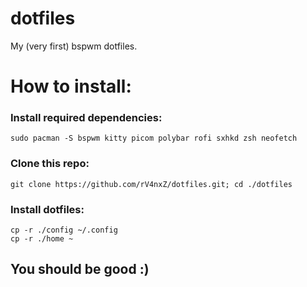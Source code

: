 # dotfiles
My (very first) bspwm dotfiles.

# How to install:
### Install required dependencies:
```
sudo pacman -S bspwm kitty picom polybar rofi sxhkd zsh neofetch
```

### Clone this repo:
```
git clone https://github.com/rV4nxZ/dotfiles.git; cd ./dotfiles
```

### Install dotfiles:
```
cp -r ./config ~/.config
cp -r ./home ~
```

## You should be good :)
